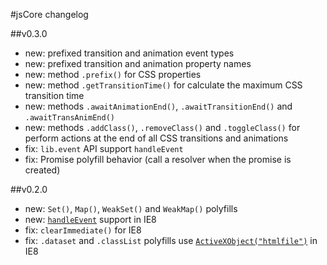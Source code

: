 #jsCore changelog

##v0.3.0

 - new: prefixed transition and animation event types
 - new: prefixed transition and animation property names
 - new: method `.prefix()` for CSS properties
 - new: method `.getTransitionTime()` for calculate the maximum CSS transition time
 - new: methods `.awaitAnimationEnd()`, `.awaitTransitionEnd()` and `.awaitTransAnimEnd()`
 - new: methods `.addClass()`, `.removeClass()` and `.toggleClass()` for perform actions at the end of all CSS transitions and animations
 - fix: `lib.event` API support `handleEvent`
 - fix: Promise polyfill behavior (call a resolver when the promise is created)

##v0.2.0

- new: `Set()`, `Map()`, `WeakSet()` and `WeakMap()` polyfills
- new: [`handleEvent`](https://github.com/Octane/jsCore/issues/1) support in IE8
- fix: `clearImmediate()` for IE8
- fix: `.dataset` and `.classList` polyfills use [`ActiveXObject("htmlfile")`](https://github.com/es-shims/es5-shim/issues/152) in IE8
